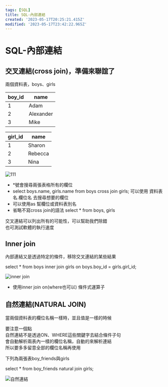 ```yaml
---
tags: [SQL]
title: SQL-內部連結
created: '2023-05-17T20:25:21.415Z'
modified: '2023-05-17T23:42:22.965Z'
---
```


# SQL-內部連結

## 交叉連結(cross join)，準備來聯誼了

兩個資料表，boys、girls

|  boy_id  | name |
|  ----  | ---- | 
|1| Adam |
|2| Alexander |
|3| Mike|

|  girl_id  | name |
|  ----  | ---- | 
|1| Sharon |
|2| Rebecca |
|3| Nina |

![111](https://images2.imgbox.com/0a/44/EJJ10qWY_o.jpg?download=true)

* *號會搜尋兩張表格所有的欄位
* select boys.name, girls.name  from boys cross join girls;
可以使用 資料表名.欄位名 去搜尋想要的欄位
* 可以使用as 幫欄位或資料表別名
* 省略不寫cross join的語法 select * from boys, girls  

交叉連結可以列出所有的可能性，可以幫助我們除錯  
也可測試軟體的執行速度

## Inner join

內部連結又是透過特定的條件，移除交叉連結的某些結果

select *  from boys inner join girls on boys.boy_id = girls.girl_id;

![inner join](https://images2.imgbox.com/0d/e4/noYTIycg_o.jpg?download=true)

* 使用inner join on(where也可以) 條件式運算子

## 自然連結(NATURAL JOIN)

當兩個資料表的欄位名稱一樣時，並且值是一樣的時候

要注意一個點  
自然連結不是透過ON、WHERE這些關鍵字去結合條件子句  
會自動解析兩表內一樣的欄位名稱，自動的來解析連結  
所以要多多留意全部的欄位名稱再使用  

下列為兩張表boy_friends與girls

select * from boy_friends natural join girls;

![自然連結](https://images2.imgbox.com/16/18/nhZFfodf_o.jpg?download=true)

